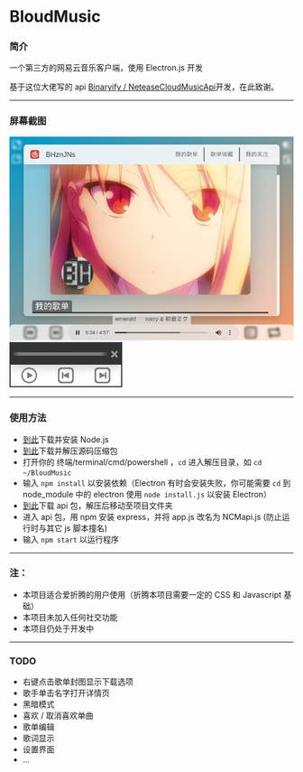 <h1>BloudMusic</h1>
<h3>简介</h3>
<p>一个第三方的网易云音乐客户端，使用 Electron.js 开发</p>
<p>基于这位大佬写的 api <a href="https://github.com/Binaryify/NeteaseCloudMusicApi">Binaryify / NeteaseCloudMusicApi</a>开发，在此致谢。</p>
<hr />
<h3>屏幕截图</h3>
<img src="imgs/screenshot_main.png"/>
<img src="imgs/screenshot_playWidget.png"/>
<hr />
<h3>使用方法</h3>
<ul>
  <li><a href="https://nodejs.org/en/download/">到此</a>下载并安装 Node.js</li>
  <li><a href="https://github.com/BHznJNs/BloudMusic/releases/">到此</a>下载并解压源码压缩包</li>
  <li>打开你的 终端/terminal/cmd/powershell ，<code>cd</code> 进入解压目录，如 <code>cd ~/BloudMusic</code> </li>
  <li>输入 <code>npm install</code> 以安装依赖（Electron 有时会安装失败，你可能需要 <code>cd</code> 到 node_module 中的 electron 使用 <code>node install.js</code> 以安装 Electron）</li>
  <li><a href="https://github.com/Binaryify/NeteaseCloudMusicApi">到此</a>下载 api 包，解压后移动至项目文件夹</li>
  <li>进入 api 包，用 npm 安装 express，并将 app.js 改名为 NCMapi.js (防止运行时与其它 js 脚本撞名)</li>
  <li>输入 <code>npm start</code> 以运行程序</li>
</ul>
<hr />
<h3>注：</h3>
<ul>
  <li>本项目适合爱折腾的用户使用（折腾本项目需要一定的 CSS 和 Javascript 基础）</li>
  <li>本项目未加入任何社交功能</li>
  <li>本项目仍处于开发中</li>
</ul>
<hr />
<h3>TODO</h3>
<ul>
  <li>右键点击歌单封图显示下载选项</li>
  <li>歌手单击名字打开详情页</li>
  <li>黑暗模式</li>
  <li>喜欢 / 取消喜欢单曲</li>
  <li>歌单编辑</li>
  <li>歌词显示</li>
  <li>设置界面</li>
  <li>...</li>
</ul>

